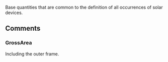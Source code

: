 Base quantities that are common to the definition of all occurrences of solar devices.

<!-- end of short definition -->



## Comments

### GrossArea

Including the outer frame.

